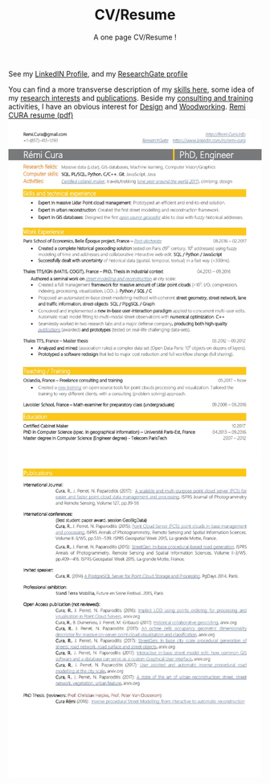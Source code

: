 ﻿---
layout: page
title: CV/Resume
subtitle: A one page CV/Resume ! 
---
See my [LinkedIN Profile](https://www.linkedin.com/in/r%C3%A9mi-cura-8a06a11b/),
and my [ResearchGate profile](https://www.researchgate.net/profile/Remi_Cura)

You can find a more transverse description of my [skills here](../skills),
some idea of my [research interests](../research_interest) and [publications](../publi).
Beside my [consulting and training](../consulting_and_training) activities, I have an obvious interest for [Design](../design_philosophy) and [Woodworking](../woodworking_projects).
[Remi CURA resume (pdf)](/img/re/CURA_Remi__resume.pdf)
![Cura Rémi Resume main page](/img/re/CURA_Remi__resume_1.jpg)
![Cura Rémi Resume main page](/img/re/CURA_Remi__resume_2.jpg)
